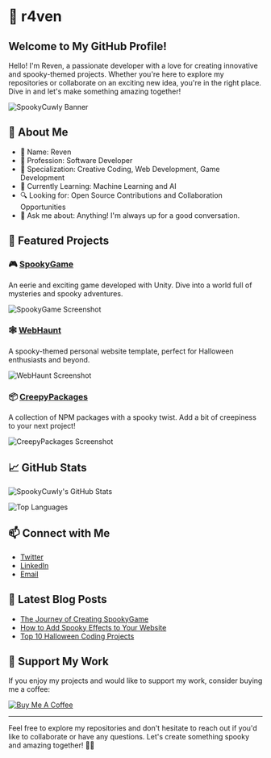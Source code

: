# 👻 r4ven

## Welcome to My GitHub Profile!

Hello! I'm Reven, a passionate developer with a love for creating innovative and spooky-themed projects. Whether you're here to explore my repositories or collaborate on an exciting new idea, you're in the right place. Dive in and let's make something amazing together!

![SpookyCuwly Banner](https://avatars.githubusercontent.com/u/151536337?v=4)

## 🚀 About Me

- 🎃 Name: Reven
- 💼 Profession: Software Developer
- 🎨 Specialization: Creative Coding, Web Development, Game Development
- 🌱 Currently Learning: Machine Learning and AI
- 🔍 Looking for: Open Source Contributions and Collaboration Opportunities
- 💬 Ask me about: Anything! I'm always up for a good conversation.

## 🌟 Featured Projects

### 🎮 [SpookyGame](https://github.com/SpookyCuwly/SpookyGame)
An eerie and exciting game developed with Unity. Dive into a world full of mysteries and spooky adventures.

![SpookyGame Screenshot](https://your-image-url-here.com/spookygame.png)

### 🕸️ [WebHaunt](https://github.com/SpookyCuwly/WebHaunt)
A spooky-themed personal website template, perfect for Halloween enthusiasts and beyond.

![WebHaunt Screenshot](https://logos-download.com/wp-content/uploads/2019/06/Dota_2_Logo.png)

### 📦 [CreepyPackages](https://github.com/SpookyCuwly/CreepyPackages)
A collection of NPM packages with a spooky twist. Add a bit of creepiness to your next project!

![CreepyPackages Screenshot](https://github.com/SpookyCuwly/SpookyCuwly/assets/151536337/9ed8b01b-6256-4c7c-8ec5-868b7566ca2e)


## 📈 GitHub Stats

![SpookyCuwly's GitHub Stats](https://github-readme-stats.vercel.app/api?username=kirillsaint&show_icons=true&theme=dark&count_private=true)

![Top Languages](https://github-readme-stats.vercel.app/api/top-langs/?username=kirillsaint&layout=compact&theme=dark)

## 📫 Connect with Me

- [Twitter](https://twitter.com/r4venhateyou)
- [LinkedIn](https://linkedin.com/in/SpookyCuwly)
- [Email](mailto:spookycuwly@example.com)

## 📝 Latest Blog Posts

- [The Journey of Creating SpookyGame](https://your-blog-url-here.com/gh-pages)
- [How to Add Spooky Effects to Your Website](https://your-blog-url-here.com/spooky-effects)
- [Top 10 Halloween Coding Projects](https://your-blog-url-here.com/halloween-projects)

## 🤝 Support My Work

If you enjoy my projects and would like to support my work, consider buying me a coffee:

[![Buy Me A Coffee](https://www.buymeacoffee.com/assets/img/custom_images/orange_img.png)](https://www.buymeacoffee.com/spookycuwly)

---

Feel free to explore my repositories and don't hesitate to reach out if you'd like to collaborate or have any questions. Let's create something spooky and amazing together! 🎃👻
